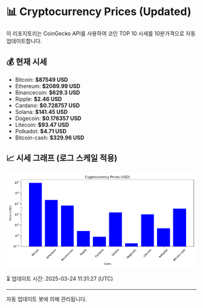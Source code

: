 
# 📊 Cryptocurrency Prices (Updated)

이 리포지토리는 CoinGecko API를 사용하여 코인 TOP 10 시세를 10분가격으로 자동 업데이트합니다.

## 💰 현재 시세
- Bitcoin: **$87549 USD**
- Ethereum: **$2089.99 USD**
- Binancecoin: **$629.3 USD**
- Ripple: **$2.46 USD**
- Cardano: **$0.728757 USD**
- Solana: **$141.45 USD**
- Dogecoin: **$0.176357 USD**
- Litecoin: **$93.47 USD**
- Polkadot: **$4.71 USD**
- Bitcoin-cash: **$329.96 USD**

## 📈 시세 그래프 (로그 스케일 적용)
![Crypto Prices](crypto_prices.png)

⏳ 업데이트 시간: 2025-03-24 11:31:27 (UTC)

---
자동 업데이트 봇에 의해 관리됩니다.
